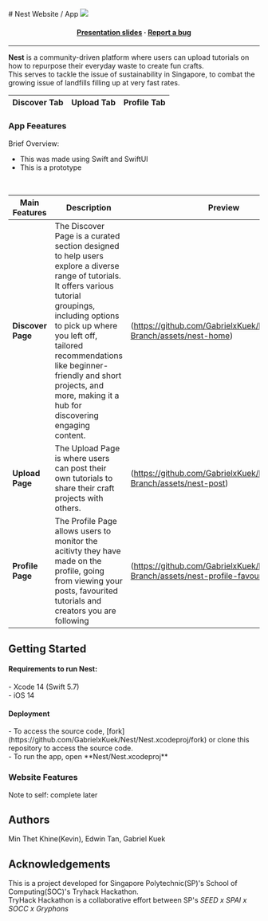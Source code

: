 </br>
  # Nest
Website / App 

<img src="https://github.com/GabrielxKuek/Nest/tree/App-Branch/assets/nest-banner">

<h4 align="center">
  <a href="https://docs.google.com/presentation/d/1Hw9QW27N159Nn0rGdDLNwrqFb_KwFudC8k2CTvvxNcg/edit?usp=sharing">Presentation slides</a>
  <span> · </span>
  <a href="https:/github.com/GabrielxKuek/Nest/issues">Report a bug</a>
</h4>

---

**Nest** is a community-driven platform where users can upload tutorials on how to repurpose their everyday waste to create fun crafts.
<br>
This serves to tackle the issue of sustainability in Singapore, to combat the growing issue of landfills filling up at very fast rates.

| **Discover Tab** | **Upload Tab** | **Profile Tab** |
| ---------------- | -------------- | --------------- |

### App Feeatures
Brief Overview:
- This was made using Swift and SwiftUI
- This is a prototype
<br>

| Main Features | Description | Preview |
| ------------- | ----------- | ------- |
| **Discover Page** | The Discover Page is a curated section designed to help users explore a diverse range of tutorials. It offers various tutorial groupings, including options to pick up where you left off, tailored recommendations like beginner-friendly and short projects, and more, making it a hub for discovering engaging content. | (https://github.com/GabrielxKuek/Nest/tree/App-Branch/assets/nest-home) |
| **Upload Page** | The Upload Page is where users can post their own tutorials to share their craft projects with others. | (https://github.com/GabrielxKuek/Nest/tree/App-Branch/assets/nest-post) |
| **Profile Page** | The Profile Page allows users to monitor the acitivty they have made on the profile, going from viewing your posts, favourited tutorials and creators you are following | (https://github.com/GabrielxKuek/Nest/tree/App-Branch/assets/nest-profile-favourites) |

## Getting Started
<h4> Requirements to run Nest:</h4>
- Xcode 14 (Swift 5.7)
</br>
- iOS 14


<h4> Deployment </h4>
- To access the source code, [fork](https://github.com/GabrielxKuek/Nest/Nest.xcodeproj/fork) or clone this repository to access the source code.
</br>
- To run the app, open **Nest/Nest.xcodeproj**


### Website Features
<div styles: "color: red">Note to self: complete later</div>

## Authors
Min Thet Khine(Kevin), Edwin Tan, Gabriel Kuek

## Acknowledgements
This is a project developed for Singapore Polytechnic(SP)'s School of Computing(SOC)'s Tryhack Hackathon.
<br>
TryHack Hackathon is a collaborative effort between SP's *SEED x SPAI x SOCC x Gryphons*
